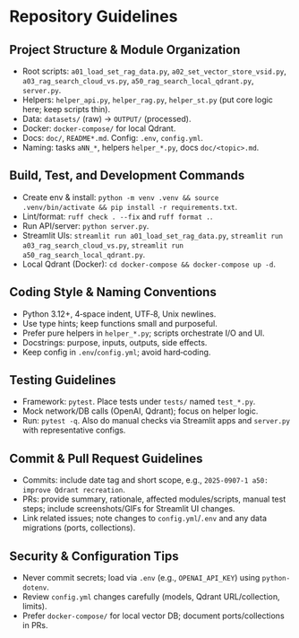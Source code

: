 # Repository Guidelines

## Project Structure & Module Organization
- Root scripts: `a01_load_set_rag_data.py`, `a02_set_vector_store_vsid.py`, `a03_rag_search_cloud_vs.py`, `a50_rag_search_local_qdrant.py`, `server.py`.
- Helpers: `helper_api.py`, `helper_rag.py`, `helper_st.py` (put core logic here; keep scripts thin).
- Data: `datasets/` (raw) → `OUTPUT/` (processed).
- Docker: `docker-compose/` for local Qdrant.
- Docs: `doc/`, `README*.md`. Config: `.env`, `config.yml`.
- Naming: tasks `aNN_*`, helpers `helper_*.py`, docs `doc/<topic>.md`.

## Build, Test, and Development Commands
- Create env & install: `python -m venv .venv && source .venv/bin/activate && pip install -r requirements.txt`.
- Lint/format: `ruff check . --fix` and `ruff format .`.
- Run API/server: `python server.py`.
- Streamlit UIs: `streamlit run a01_load_set_rag_data.py`, `streamlit run a03_rag_search_cloud_vs.py`, `streamlit run a50_rag_search_local_qdrant.py`.
- Local Qdrant (Docker): `cd docker-compose && docker-compose up -d`.

## Coding Style & Naming Conventions
- Python 3.12+, 4‑space indent, UTF‑8, Unix newlines.
- Use type hints; keep functions small and purposeful.
- Prefer pure helpers in `helper_*.py`; scripts orchestrate I/O and UI.
- Docstrings: purpose, inputs, outputs, side effects.
- Keep config in `.env`/`config.yml`; avoid hard‑coding.

## Testing Guidelines
- Framework: `pytest`. Place tests under `tests/` named `test_*.py`.
- Mock network/DB calls (OpenAI, Qdrant); focus on helper logic.
- Run: `pytest -q`. Also do manual checks via Streamlit apps and `server.py` with representative configs.

## Commit & Pull Request Guidelines
- Commits: include date tag and short scope, e.g., `2025-0907-1 a50: improve Qdrant recreation`.
- PRs: provide summary, rationale, affected modules/scripts, manual test steps; include screenshots/GIFs for Streamlit UI changes.
- Link related issues; note changes to `config.yml`/`.env` and any data migrations (ports, collections).

## Security & Configuration Tips
- Never commit secrets; load via `.env` (e.g., `OPENAI_API_KEY`) using `python-dotenv`.
- Review `config.yml` changes carefully (models, Qdrant URL/collection, limits).
- Prefer `docker-compose/` for local vector DB; document ports/collections in PRs.

